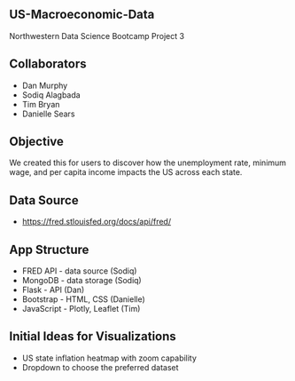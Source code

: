 ## US-Macroeconomic-Data
Northwestern Data Science Bootcamp Project 3

## Collaborators
- Dan Murphy
- Sodiq Alagbada
- Tim Bryan
- Danielle Sears

## Objective
We created this for users to discover how the unemployment rate, minimum wage, and per capita income impacts the US across each state.

## Data Source
- https://fred.stlouisfed.org/docs/api/fred/

## App Structure
- FRED API - data source (Sodiq)
- MongoDB - data storage (Sodiq)
- Flask - API (Dan)
- Bootstrap - HTML, CSS (Danielle)
- JavaScript - Plotly, Leaflet (Tim)


## Initial Ideas for Visualizations
- US state inflation heatmap with zoom capability
- Dropdown to choose the preferred dataset
